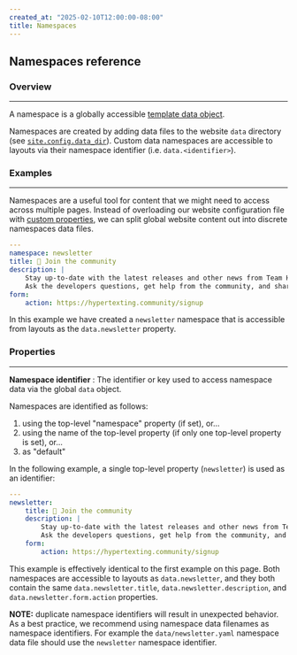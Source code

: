 ```yaml
---
created_at: "2025-02-10T12:00:00-08:00"
title: Namespaces
---
```


## Namespaces reference

<auto-toc selectors='h3,h4,h5,h6,dl dt'></auto-toc>

### Overview
------------

A namespace is a globally accessible [template data object].

Namespaces are created by adding data files to the website `data` directory (see [`site.config.data_dir`]).
Custom data namespaces are accessible to layouts via their namespace identifier (i.e. `data.<identifier>`).

### Examples
------------

Namespaces are a useful tool for content that we might need to access across multiple pages.
Instead of overloading our website configuration file with [custom properties](/docs/reference/cms/website/#custom-properties), we can split global website content out into discrete namespaces data files.

<code-snippet ht-block filename='data/newsletter.yaml'>

```yaml
---
namespace: newsletter
title: 💬 Join the community
description: |
    Stay up-to-date with the latest releases and other news from Team HyperTemplates. 
    Ask the developers questions, get help from the community, and share your creations! 🎨
form:
    action: https://hypertexting.community/signup
```

</code-snippet>

In this example we have created a `newsletter` namespace that is accessible from layouts as the `data.newsletter` property.

### Properties
--------------

**Namespace identifier**
: The identifier or key used to access namespace data via the global `data` object.

  Namespaces are identified as follows: 
  
  1. using the top-level "namespace" property (if set), or...
  2. using the name of the top-level property (if only one top-level property is set), or...
  3. as "default"
  
  In the following example, a single top-level property (`newsletter`) is used as an identifier:
  
  ```yaml
  ---
  newsletter:
      title: 💬 Join the community
      description: |
          Stay up-to-date with the latest releases and other news from Team HyperTemplates. 
          Ask the developers questions, get help from the community, and share your creations! 🎨
      form:
          action: https://hypertexting.community/signup
  ```
  
  This example is effectively identical to the first example on this page.
  Both namespaces are accessible to layouts as `data.newsletter`, and they both contain the same `data.newsletter.title`, `data.newsletter.description`, and `data.newsletter.form.action` properties.
  
  <doc-quote ht-block warning>

  **NOTE:** duplicate namespace identifiers will result in unexpected behavior.
  As a best practice, we recommend using namespace data filenames as namespace identifiers.
  For example the `data/newsletter.yaml` namespace data file should use the `newsletter` namespace identifier.

  </doc-quote>
  
<!-- Links -->
[template data object]: /docs/reference/core/data/#template-data-object
[`site.config.data_dir`]: /docs/reference/cms/website/#site-config
